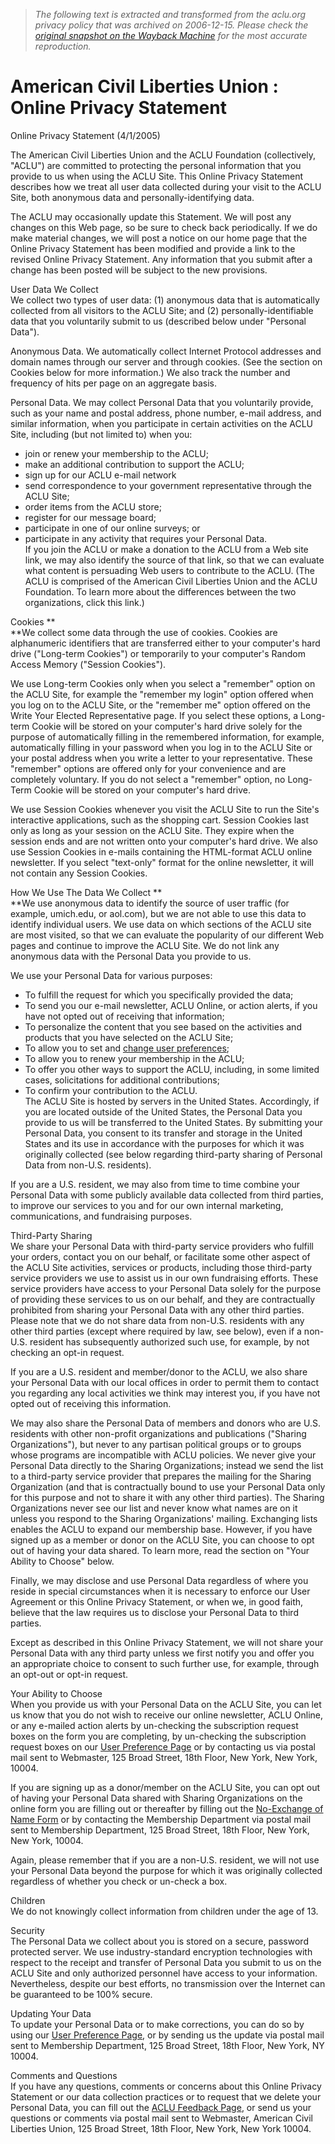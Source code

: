 > *The following text is extracted and transformed from the aclu.org privacy policy that was archived on 2006-12-15. Please check the [original snapshot on the Wayback Machine](https://web.archive.org/web/20061215122759id_/https%3A//www.aclu.org/info/18864res20050401.html) for the most accurate reproduction.*

# American Civil Liberties Union : Online Privacy Statement

Online Privacy Statement (4/1/2005)

The American Civil Liberties Union and the ACLU Foundation (collectively, "ACLU") are committed to protecting the personal information that you provide to us when using the ACLU Site. This Online Privacy Statement describes how we treat all user data collected during your visit to the ACLU Site, both anonymous data and personally-identifying data.

The ACLU may occasionally update this Statement. We will post any changes on this Web page, so be sure to check back periodically. If we do make material changes, we will post a notice on our home page that the Online Privacy Statement has been modified and provide a link to the revised Online Privacy Statement. Any information that you submit after a change has been posted will be subject to the new provisions. 

User Data We Collect  
We collect two types of user data: (1) anonymous data that is automatically collected from all visitors to the ACLU Site; and (2) personally-identifiable data that you voluntarily submit to us (described below under "Personal Data").

Anonymous Data. We automatically collect Internet Protocol addresses and domain names through our server and through cookies. (See the section on Cookies below for more information.) We also track the number and frequency of hits per page on an aggregate basis. 

Personal Data. We may collect Personal Data that you voluntarily provide, such as your name and postal address, phone number, e-mail address, and similar information, when you participate in certain activities on the ACLU Site, including (but not limited to) when you:

* join or renew your membership to the ACLU; 
* make an additional contribution to support the ACLU; 
* sign up for our ACLU e-mail network 
* send correspondence to your government representative through the ACLU Site; 
* order items from the ACLU store; 
* register for our message board; 
* participate in one of our online surveys; or 
* participate in any activity that requires your Personal Data.   
If you join the ACLU or make a donation to the ACLU from a Web site link, we may also identify the source of that link, so that we can evaluate what content is persuading Web users to contribute to the ACLU. (The ACLU is comprised of the American Civil Liberties Union and the ACLU Foundation. To learn more about the differences between the two organizations, click this link.) 

Cookies **  
**We collect some data through the use of cookies. Cookies are alphanumeric identifiers that are transferred either to your computer's hard drive ("Long-term Cookies") or temporarily to your computer's Random Access Memory ("Session Cookies").

We use Long-term Cookies only when you select a "remember" option on the ACLU Site, for example the "remember my login" option offered when you log on to the ACLU Site, or the "remember me" option offered on the Write Your Elected Representative page. If you select these options, a Long-term Cookie will be stored on your computer's hard drive solely for the purpose of automatically filling in the remembered information, for example, automatically filling in your password when you log in to the ACLU Site or your postal address when you write a letter to your representative. These "remember" options are offered only for your convenience and are completely voluntary. If you do not select a "remember" option, no Long-Term Cookie will be stored on your computer's hard drive. 

We use Session Cookies whenever you visit the ACLU Site to run the Site's interactive applications, such as the shopping cart. Session Cookies last only as long as your session on the ACLU Site. They expire when the session ends and are not written onto your computer's hard drive. We also use Session Cookies in e-mails containing the HTML-format ACLU online newsletter. If you select "text-only" format for the online newsletter, it will not contain any Session Cookies.

How We Use The Data We Collect **  
**We use anonymous data to identify the source of user traffic (for example, umich.edu, or aol.com), but we are not able to use this data to identify individual users. We use data on which sections of the ACLU site are most visited, so that we can evaluate the popularity of our different Web pages and continue to improve the ACLU Site. We do not link any anonymous data with the Personal Data you provide to us.

We use your Personal Data for various purposes:

* To fulfill the request for which you specifically provided the data; 
* To send you our e-mail newsletter, ACLU Online, or action alerts, if you have not opted out of receiving that information; 
* To personalize the content that you see based on the activities and products that you have selected on the ACLU Site; 
* To allow you to set and [change user preferences](https://secure.aclu.org/site/SPageServer?pagename=login_change_subscriptions); 
* To allow you to renew your membership in the ACLU; 
* To offer you other ways to support the ACLU, including, in some limited cases, solicitations for additional contributions; 
* To confirm your contribution to the ACLU.  
The ACLU Site is hosted by servers in the United States. Accordingly, if you are located outside of the United States, the Personal Data you provide to us will be transferred to the United States. By submitting your Personal Data, you consent to its transfer and storage in the United States and its use in accordance with the purposes for which it was originally collected (see below regarding third-party sharing of Personal Data from non-U.S. residents). 

If you are a U.S. resident, we may also from time to time combine your Personal Data with some publicly available data collected from third parties, to improve our services to you and for our own internal marketing, communications, and fundraising purposes.

Third-Party Sharing  
We share your Personal Data with third-party service providers who fulfill your orders, contact you on our behalf, or facilitate some other aspect of the ACLU Site activities, services or products, including those third-party service providers we use to assist us in our own fundraising efforts. These service providers have access to your Personal Data solely for the purpose of providing these services to us on our behalf, and they are contractually prohibited from sharing your Personal Data with any other third parties. Please note that we do not share data from non-U.S. residents with any other third parties (except where required by law, see below), even if a non-U.S. resident has subsequently authorized such use, for example, by not checking an opt-in request.

If you are a U.S. resident and member/donor to the ACLU, we also share your Personal Data with our local offices in order to permit them to contact you regarding any local activities we think may interest you, if you have not opted out of receiving this information. 

We may also share the Personal Data of members and donors who are U.S. residents with other non-profit organizations and publications ("Sharing Organizations"), but never to any partisan political groups or to groups whose programs are incompatible with ACLU policies. We never give your Personal Data directly to the Sharing Organizations; instead we send the list to a third-party service provider that prepares the mailing for the Sharing Organization (and that is contractually bound to use your Personal Data only for this purpose and not to share it with any other third parties). The Sharing Organizations never see our list and never know what names are on it unless you respond to the Sharing Organizations' mailing. Exchanging lists enables the ACLU to expand our membership base. However, if you have signed up as a member or donor on the ACLU Site, you can choose to opt out of having your data shared. To learn more, read the section on "Your Ability to Choose" below. 

Finally, we may disclose and use Personal Data regardless of where you reside in special circumstances when it is necessary to enforce our User Agreement or this Online Privacy Statement, or when we, in good faith, believe that the law requires us to disclose your Personal Data to third parties.

Except as described in this Online Privacy Statement, we will not share your Personal Data with any third party unless we first notify you and offer you an appropriate choice to consent to such further use, for example, through an opt-out or opt-in request. 

Your Ability to Choose  
When you provide us with your Personal Data on the ACLU Site, you can let us know that you do not wish to receive our online newsletter, ACLU Online, or any e-mailed action alerts by un-checking the subscription request boxes on the form you are completing, by un-checking the subscription request boxes on our [User Preference Page](https://secure.aclu.org/site/SPageServer?pagename=login_change_subscriptions) or by contacting us via postal mail sent to Webmaster, 125 Broad Street, 18th Floor, New York, New York, 10004. 

If you are signing up as a donor/member on the ACLU Site, you can opt out of having your Personal Data shared with Sharing Organizations on the online form you are filling out or thereafter by filling out the [No-Exchange of Name Form](https://secure.aclu.org/site/SSurvey?SURVEY_ID=2861&ACTION_REQUIRED=URI_ACTION_USER_REQUESTS) or by contacting the Membership Department via postal mail sent to Membership Department, 125 Broad Street, 18th Floor, New York, New York, 10004. 

Again, please remember that if you are a non-U.S. resident, we will not use your Personal Data beyond the purpose for which it was originally collected regardless of whether you check or un-check a box.

Children  
We do not knowingly collect information from children under the age of 13. 

Security  
The Personal Data we collect about you is stored on a secure, password protected server. We use industry-standard encryption technologies with respect to the receipt and transfer of Personal Data you submit to us on the ACLU Site and only authorized personnel have access to your information. Nevertheless, despite our best efforts, no transmission over the Internet can be guaranteed to be 100% secure. 

Updating Your Data  
To update your Personal Data or to make corrections, you can do so by using our [User Preference Page](https://secure.aclu.org/site/SPageServer?pagename=login_change_subscriptions), or by sending us the update via postal mail sent to Membership Department, 125 Broad Street, 18th Floor, New York, NY 10004.

Comments and Questions  
If you have any questions, comments or concerns about this Online Privacy Statement or our data collection practices or to request that we delete your Personal Data, you can fill out the [ACLU Feedback Page](http://www.aclu.org/contact/general), or send us your questions or comments via postal mail sent to Webmaster, American Civil Liberties Union, 125 Broad Street, 18th Floor, New York, New York 10004.
